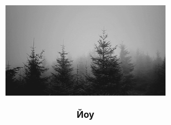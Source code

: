 <div align="center">
  <a href="https://github.com/conn01sseur/conn01sseur/blob/main/forest.gif" align="center">
    <img src="https://github.com/conn01sseur/conn01sseur/blob/main/forest.gif" alt="GIF" style="width:auto; height:auto"/>
  </a>
  <h1 align="center">Йоу</h1>
</div>
